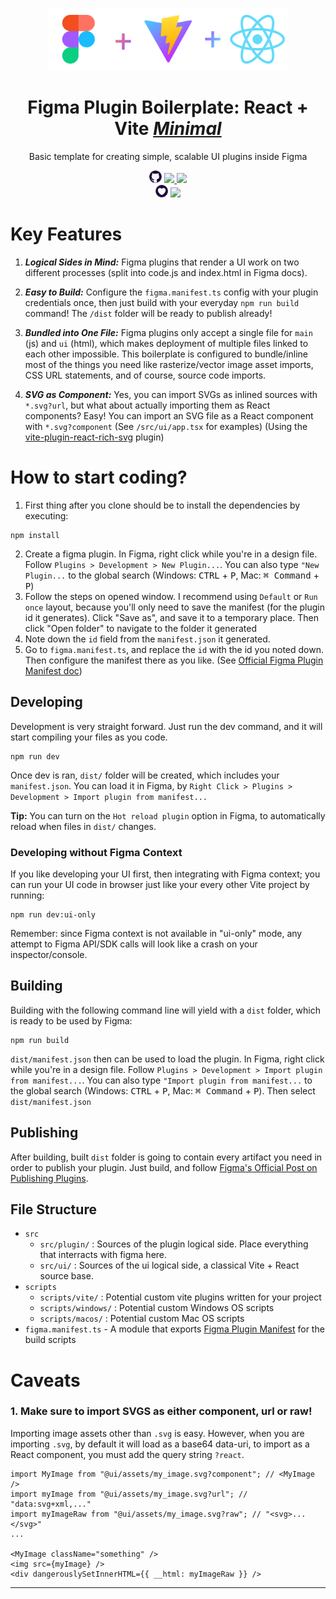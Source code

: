 <!-- Logo -->
<p align="center">
  <img src="https://raw.githubusercontent.com/CoconutGoodie/figma-plugin-react-vite/master/.github/assets/logo.png" height="100px" alt="Logo"/>
</p>
<h1 align="center">Figma Plugin Boilerplate: React + Vite <u><i>Minimal</i></u></h1>

<!-- Slogan -->
<p align="center">
   Basic template for creating simple, scalable UI plugins inside Figma
</p>

<!-- Badges -->
<p align="center">

  <!-- Github Badges -->
  <img src="https://raw.githubusercontent.com/TheSpawnProject/TheSpawnLanguage/master/.github/assets/github-badge.png" height="20px"/>
  <a href="https://github.com/CoconutGoodie/figma-plugin-react-vite/commits/master">
    <img src="https://img.shields.io/github/last-commit/CoconutGoodie/figma-plugin-react-vite"/>
  </a>
  <a href="https://github.com/CoconutGoodie/figma-plugin-react-vite/issues">
    <img src="https://img.shields.io/github/issues/CoconutGoodie/figma-plugin-react-vite"/>
  </a>

  <br/>

  <!-- Support Badges -->
  <img src="https://raw.githubusercontent.com/TheSpawnProject/TheSpawnLanguage/master/.github/assets/support-badge.png" height="20px"/>
  <a href="https://www.patreon.com/iGoodie">
    <img src="https://img.shields.io/endpoint.svg?url=https%3A%2F%2Fshieldsio-patreon.vercel.app%2Fapi%3Fusername%3DiGoodie%26type%3Dpatrons"/>
  </a>
</p>

# Key Features

1. **_Logical Sides in Mind:_** Figma plugins that render a UI work on two different processes (split into code.js and index.html in Figma docs).

2. **_Easy to Build:_** Configure the `figma.manifest.ts` config with your plugin credentials once, then just build with your everyday `npm run build` command! The `/dist` folder will be ready to publish already!

3. **_Bundled into One File:_** Figma plugins only accept a single file for `main` (js) and `ui` (html), which makes deployment of multiple files linked to each other impossible. This boilerplate is configured to bundle/inline most of the things you need like rasterize/vector image asset imports, CSS URL statements, and of course, source code imports.

4. **_SVG as Component:_** Yes, you can import SVGs as inlined sources with `*.svg?url`, but what about actually importing them as React components? Easy! You can import an SVG file as a React component with `*.svg?component` (See `/src/ui/app.tsx` for examples) (Using the [vite-plugin-react-rich-svg](https://github.com/iGoodie/vite-plugin-react-rich-svg) plugin)

# How to start coding?

1. First thing after you clone should be to install the dependencies by executing:

```
npm install
```

2. Create a figma plugin. In Figma, right click while you're in a design file. Follow `Plugins > Development > New Plugin...`. You can also type `"New Plugin...` to the global search (Windows: <kbd>CTRL</kbd> + <kbd>P</kbd>, Mac: <kbd>⌘ Command</kbd> + <kbd>P</kbd>)
3. Follow the steps on opened window. I recommend using `Default` or `Run once` layout, because you'll only need to save the manifest (for the plugin id it generates). Click "Save as", and save it to a temporary place. Then click "Open folder" to navigate to the folder it generated
4. Note down the `id` field from the `manifest.json` it generated.
5. Go to `figma.manifest.ts`, and replace the `id` with the id you noted down. Then configure the manifest there as you like. (See [Official Figma Plugin Manifest doc](https://www.figma.com/plugin-docs/manifest/))

## Developing

Development is very straight forward. Just run the dev command, and it will start compiling your files as you code.

```
npm run dev
```

Once dev is ran, `dist/` folder will be created, which includes your `manifest.json`. You can load it in Figma, by `Right Click > Plugins > Development > Import plugin from manifest...`

**Tip:** You can turn on the `Hot reload plugin` option in Figma, to automatically reload when files in `dist/` changes.

### Developing without Figma Context

If you like developing your UI first, then integrating with Figma context; you can run your UI code in browser just like your every other Vite project by running:

```
npm run dev:ui-only
```

Remember: since Figma context is not available in "ui-only" mode, any attempt to Figma API/SDK calls will look like a crash on your inspector/console.

## Building

Building with the following command line will yield with a `dist` folder, which is ready to be used by Figma:

```
npm run build
```

`dist/manifest.json` then can be used to load the plugin. In Figma, right click while you're in a design file. Follow `Plugins > Development > Import plugin from manifest...`. You can also type `"Import plugin from manifest...` to the global search (Windows: <kbd>CTRL</kbd> + <kbd>P</kbd>, Mac: <kbd>⌘ Command</kbd> + <kbd>P</kbd>). Then select `dist/manifest.json`

## Publishing

After building, built `dist` folder is going to contain every artifact you need in order to publish your plugin. Just build, and follow [Figma's Official Post on Publishing Plugins](https://help.figma.com/hc/en-us/articles/360042293394-Publish-plugins-to-the-Figma-Community#Publish_your_plugin).

## File Structure

- `src`
  - `src/plugin/` : Sources of the plugin logical side. Place everything that interracts with figma here.
  - `src/ui/` : Sources of the ui logical side, a classical Vite + React source base.
- `scripts`
  - `scripts/vite/` : Potential custom vite plugins written for your project
  - `scripts/windows/` : Potential custom Windows OS scripts
  - `scripts/macos/` : Potential custom Mac OS scripts
- `figma.manifest.ts` - A module that exports [Figma Plugin Manifest](https://www.figma.com/plugin-docs/manifest/) for the build scripts

# Caveats

### 1. Make sure to import SVGS as either component, url or raw!

Importing image assets other than `.svg` is easy. However, when you are importing `.svg`, by default it will load as a base64 data-uri, to import as a React component, you must add the query string `?react`.

```tsx
import MyImage from "@ui/assets/my_image.svg?component"; // <MyImage />
import myImage from "@ui/assets/my_image.svg?url"; // "data:svg+xml,..."
import myImageRaw from "@ui/assets/my_image.svg?raw"; // "<svg>...</svg>"
...

<MyImage className="something" />
<img src={myImage} />
<div dangerouslySetInnerHTML={{ __html: myImageRaw }} />
```

---
